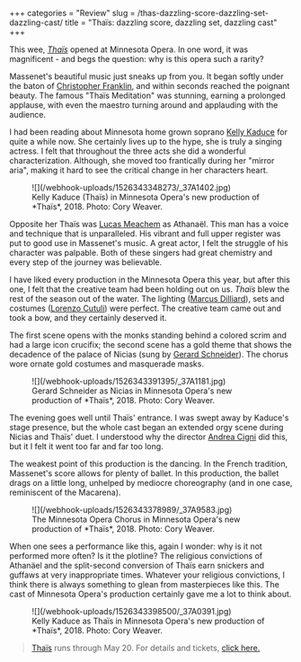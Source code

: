 +++
categories = "Review"
slug = /thas-dazzling-score-dazzling-set-dazzling-cast/
title = "Thaïs: dazzling score, dazzling set, dazzling cast"
+++

This wee, [*Thaïs*](https://mnopera.org/season/2017-2018/thais/) opened at Minnesota Opera. In one word, it was magnificent - and begs the question: why is this opera such a rarity? 

Massenet's beautiful music just sneaks up from you. It began softly under the baton of [Christopher Franklin](https://mnopera.org/biography/christopher-franklin/), and within seconds reached the poignant beauty. The famous "Thaïs Meditation" was stunning, earning a prolonged applause, with even the maestro turning around and applauding with the audience.

I had been reading about Minnesota home grown soprano [Kelly Kaduce](/scene/people/kelly-kaduce/) for quite a while now. She certainly lives up to the hype, she is truly a singing actress. I felt that throughout the three acts she did a wonderful characterization. Although, she moved too frantically during her "mirror aria", making it hard to see the critical change in her characters heart. 

<figure data-type="image">
![](/webhook-uploads/1526343348273/_37A1402.jpg)
<figcaption>Kelly Kaduce (Thaïs) in Minnesota Opera's new production of *Thaïs*, 2018. Photo: Cory Weaver.</figcaption>
</figure>

Opposite her Thaïs was [Lucas Meachem](/talking-with-singers-lucas-meachem/) as Athanaël. This man has a voice and technique that is unparalleled. His vibrant and full upper register was put to good use in Massenet's music. A great actor, I felt the struggle of his character was palpable. Both of these singers had great chemistry and every step of the journey was believable.

I have liked every production in the Minnesota Opera this year, but after this one, I felt that the creative team had been holding out on us. *Thaïs* blew the rest of the season out of the water. The lighting ([Marcus Dilliard](https://mnopera.org/biography/marcus-dillard/)), sets and costumes ([Lorenzo Cutuli](https://mnopera.org/biography/lorenzo-cutuli/)) were perfect. The creative team came out and took a bow, and they certainly deserved it.  

The first scene opens with the monks standing behind a colored scrim and had a large icon crucifix; the second scene has a gold theme that shows the decadence of the palace of Nicias (sung by [Gerard Schneider](https://mnopera.org/biography/gerard-schneider/)). The chorus wore ornate gold costumes and masquerade masks. 

<figure data-type="image">
![](/webhook-uploads/1526343391395/_37A1181.jpg)
<figcaption>Gerard Schneider as Nicias in Minnesota Opera's new production of *Thaïs*, 2018. Photo: Cory Weaver.</figcaption>
</figure>

The evening goes well until Thaïs' entrance. I was swept away by Kaduce's stage presence, but the whole cast began an extended orgy scene during Nicias and Thaïs' duet. I understood why the director [Andrea Cigni](https://mnopera.org/biography/andrea-cigni/) did this, but it I felt it went too far and far too long.

The weakest point of this production is the dancing. In the French tradition, Massenet's score allows for plenty of ballet. In this production, the ballet drags on a little long, unhelped by mediocre choreography (and in one case, reminiscent of the Macarena).

<figure data-type="image">
![](/webhook-uploads/1526343378989/_37A9583.jpg)
<figcaption>The Minnesota Opera Chorus in Minnesota Opera's new production of *Thaïs*, 2018. Photo: Cory Weaver.</figcaption>
</figure>

When one sees a performance like this, again I wonder: why is it not performed more often? Is it the plotline? The religious convictions of Athanäel and the split-second conversion of Thaïs earn snickers and guffaws at very inappropriate times. Whatever your religious convictions, I think there is always something to glean from masterpieces like this. The cast of Minnesota Opera's production certainly gave me a lot to think about.

<figure data-type="image">
![](/webhook-uploads/1526343398500/_37A0391.jpg)
<figcaption>Kelly Kaduce as Thaïs in Minnesota Opera's new production of *Thaïs*, 2018. Photo: Cory Weaver.</figcaption>
</figure>

>[Thaïs](https://mnopera.org/season/2017-2018/thais/) runs through May 20. For details and tickets, [click here.](https://mnopera.org/season/2017-2018/thais/)
